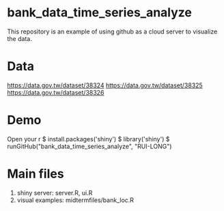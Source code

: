 # bank_data_time_series_analyze

This repository is an example of using github as a cloud server to visualize the data.

# Data
https://data.gov.tw/dataset/38324
https://data.gov.tw/dataset/38325
https://data.gov.tw/dataset/38326

# Demo
Open your r 
$ install.packages('shiny')
$ library('shiny')
$ runGitHub("bank_data_time_series_analyze", "RUI-LONG")

# Main files
1. shiny server: server.R, ui.R
2. visual examples: midtermfiles/bank_loc.R
